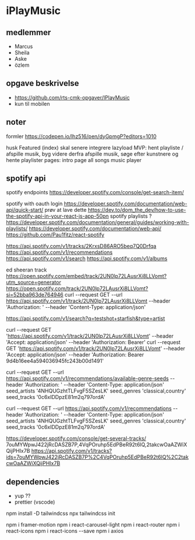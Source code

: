 # iPlayMusic

## medlemmer

- Marcus
- Sheila
- Aske
- özlem

## opgave beskrivelse

- https://github.com/rts-cmk-opgaver/IPlayMusic
- kun til mobilen

## noter

formler
https://codepen.io/lhz516/pen/dyGpmgP?editors=1010

husk Featured (index) skal senere integrere lazyload
MVP:
  hent playliste / afspille musik, byg videre derfra
  afspille musik, søge efter kunstnere og hente playlister
  pages:
    intro page
    all songs
    music player

## spotify api

spotify endpoints
  https://developer.spotify.com/console/get-search-item/

spotify with oauth login
  https://developer.spotify.com/documentation/web-api/quick-start/
    prøv at lave dette
  https://dev.to/dom_the_dev/how-to-use-the-spotify-api-in-your-react-js-app-50pn
spotify playlists ?
  https://developer.spotify.com/documentation/general/guides/working-with-playlists/
https://developer.spotify.com/documentation/web-api/
https://github.com/Pau1fitz/react-spotify

https://api.spotify.com/v1/tracks/2KrxsD86ARO5beq7Q0Drfqa
https://api.spotify.com/v1/recommendations
https://api.spotify.com/v1/search
https://api.spotify.com/v1/albums

ed sheeran track
https://open.spotify.com/embed/track/2UN0lp72LAusrXi8LLVomt?utm_source=generator
https://open.spotify.com/track/2UN0lp72LAusrXi8LLVomt?si=52bba963de764946
curl --request GET --url https://api.spotify.com/v1/track/2UN0lp72LAusrXi8LLVomt --header 'Authorization: ' --header 'Content-Type: application/json'

https://api.spotify.com/v1/search?q=testshot+starfish&type=artist


curl --request GET 'https://api.spotify.com/v1/track/2UN0lp72LAusrXi8LLVomt' --header 'Accept: application/json' --header 'Authorization: Bearer'
curl --request GET 'https://api.spotify.com/v1/track/2UN0lp72LAusrXi8LLVomt' --header 'Accept: application/json' --header 'Authorization: Bearer 9d4b16ee4a594036945fc243b00d1491'

curl --request GET --url https://api.spotify.com/v1/recommendations/available-genre-seeds --header 'Authorization: ' --header 'Content-Type: application/json' seed_artists '4NHQUGzhtTLFvgF5SZesLK' seed_genres 'classical,country' seed_tracks '0c6xIDDpzE81m2q797ordA'

curl --request GET --url https://api.spotify.com/v1/recommendations --header 'Authorization: ' --header 'Content-Type: application/json' seed_artists '4NHQUGzhtTLFvgF5SZesLK' seed_genres 'classical,country' seed_tracks '0c6xIDDpzE81m2q797ordA'


https://developer.spotify.com/console/get-several-tracks/
7ouMYWpwJ422jRcDASZB7P,4VqPOruhp5EdPBeR92t6lQ,2takcwOaAZWiXQijPHIx7B
https://api.spotify.com/v1/tracks?ids=7ouMYWpwJ422jRcDASZB7P%2C4VqPOruhp5EdPBeR92t6lQ%2C2takcwOaAZWiXQijPHIx7B

## dependencies

- yup ??
- prettier (vscode)

npm install -D tailwindcss
npx tailwindcss init

npm i framer-motion
npm i react-carousel-light
npm i react-router
npm i react-icons
npm i react-icons --save
npm i axios
